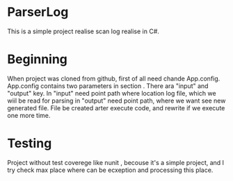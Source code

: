 # ParserLog
This is a  simple project realise scan log realise in C#.


# Beginning
When project was cloned from github, first of all need chande App.config.
App.config contains two parameters in section <appSettings> . There ara  "input" and "output" key.
In "input" need point path where location log file, which we wiil be read for parsing
in "output" need point path, where we want see new generated file. File be created arter execute code, and rewrite if we execute one more time.
  
# Testing
Project without test coverege like nunit  , becouse it's a simple project, and I try check max place where can be ecxeption and processing this place.
